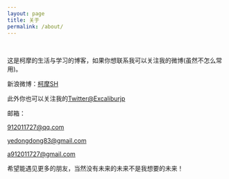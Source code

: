 ```yaml
---
layout: page
title: 关于
permalink: /about/
---
```

 

这是柯摩的生活与学习的博客，如果你想联系我可以关注我的微博(虽然不怎么常用)。
 

新浪微博：[柯摩SH](http://weibo.com/u/5339619827/home)
 

此外你也可以关注我的[Twitter@Excaliburjp](https://twitter.com/Excaliburjp)


邮箱：

912011727@qq.com

yedongdong83@gmail.com

a912011727@gmail.com

希望能遇见更多的朋友，当然没有未来的未来不是我想要的未来！
